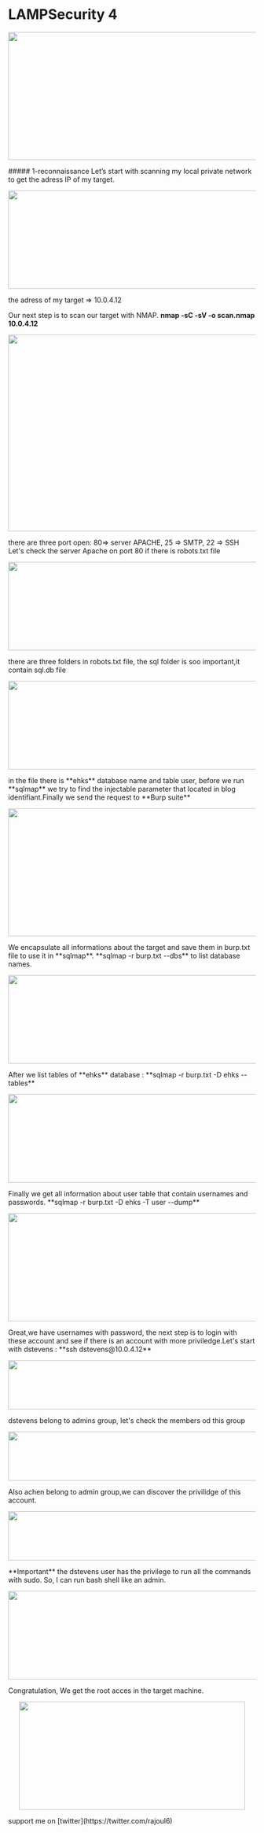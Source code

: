 # LAMPSecurity 4
<p align="center">
  <img src="https://rajoul.github.io/my_write_up/image/LAMPSecurity-4/accueil.png" width="800" height="260">
</p>
##### 1-reconnaissance
Let’s start with scanning my local private network to get the adress IP of my target.
<p align="center">
  <img src="https://rajoul.github.io/my_write_up/image/LAMPSecurity-4/netdiscover.png" width="800" height="200">
</p>
the adress of my target => 10.0.4.12

Our next step is to scan our target with NMAP.
**nmap -sC -sV -o scan.nmap 10.0.4.12**
<p align="center">
  <img src="https://rajoul.github.io/my_write_up/image/LAMPSecurity-4/scan.png" width="800" height="400">
</p>
there are three port open: 80=> server APACHE, 25 => SMTP, 22 => SSH
Let's check the server Apache on port 80 if there is robots.txt file
<p align="center">
  <img src="https://rajoul.github.io/my_write_up/image/LAMPSecurity-4/robots.png" width="800" height="180">
</p>
there are three folders in robots.txt file, the sql folder is soo important,it contain sql.db file 
<p align="center">
  <img src="https://rajoul.github.io/my_write_up/image/LAMPSecurity-4/sqldb.png" width="800" height="180">
</p>
in the file there is **ehks** database name and table user, before we run **sqlmap** we try to find the injectable parameter
that located in blog identifiant.Finally we send the request to **Burp suite** 
<p align="center">
  <img src="https://rajoul.github.io/my_write_up/image/LAMPSecurity-4/burp.png" width="800" height="260">
</p>
We encapsulate all informations about the target and save them in burp.txt file to use it in **sqlmap**.
**sqlmap -r burp.txt --dbs** to list database names.
<p align="center">
  <img src="https://rajoul.github.io/my_write_up/image/LAMPSecurity-4/database.png" width="800" height="180">
</p>
After we list tables of **ehks** database : **sqlmap -r burp.txt -D ehks --tables**
<p align="center">
  <img src="https://rajoul.github.io/my_write_up/image/LAMPSecurity-4/tables.png" width="800" height="180">
</p>
Finally we get all information about user table that contain usernames and passwords.
**sqlmap -r burp.txt -D ehks -T user --dump**
<p align="center">
  <img src="https://rajoul.github.io/my_write_up/image/LAMPSecurity-4/dump.png" width="800" height="220">
</p>
Great,we have usernames with password, the next step is to login with these account and see if there is an account with
more priviledge.Let's start with dstevens : **ssh dstevens@10.0.4.12**
<p align="center">
  <img src="https://rajoul.github.io/my_write_up/image/LAMPSecurity-4/id.png" width="800" height="100">
</p>
dstevens belong to admins group, let's check the members od this group
<p align="center">
  <img src="https://rajoul.github.io/my_write_up/image/LAMPSecurity-4/group.png" width="800" height="100">
</p>
Also achen belong to admin  group,we can discover the privilidge of this account.
<p align="center">
  <img src="https://rajoul.github.io/my_write_up/image/LAMPSecurity-4/sudol.png" width="800" height="100">
</p>
**Important** the dstevens user has the privilege to run all the commands with sudo.
So, I can run bash shell like an admin.
<p align="center">
  <img src="https://rajoul.github.io/my_write_up/image/LAMPSecurity-4/root_access.png" width="800" height="180">
</p>
Congratulation, We get the root acces in the target machine.
<p align="center">
  <img src="https://rajoul.github.io/my_write_up/image/kioptrix_2/boom.gif" width="460" height="220">
</p>
support me on [twitter](https://twitter.com/rajoul6)







